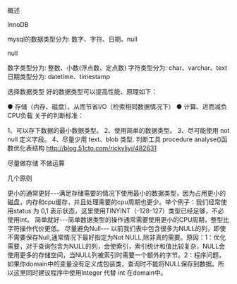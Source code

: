  
概述

InnoDB

mysql的数据类型分为:  数字、字符、日期、null

null

数字类型分为:  整数、小数(浮点数、定点数)
字符类型分为:  char、varchar、text
日期类型分为:  datetime、timestamp

选择数据类型
好的数据类型可以提高性能、原理如下：

 ● 存储（内存、磁盘）、从而节省I/O（检索相同数据情况下）
 ● 计算、进而减负CPU负载
关于的判断标准：

1、可以存下数据的最小数据类型。 
2、使用简单的数据类型。
3、尽可能使用 not null 定义字段。
4、尽量少用 text、blob 类型.
判断工具
procedure analyse()函数优化表结构 
http://blog.51cto.com/rickyliyi/482631

尽量做存储  不做运算

几个原则

   更小的通常更好---满足存储需要的情况下使用最小的数据类型，因为占用更小的磁盘，内存和cpu缓存，并且处理需要的cpu周期也更少。举个例子：我们经常使用status 为 0,1 表示状态，这里使用TINYINT（-128-127）类型已经足够，不必使用int。
  简单就好---简单数据类型的操作通常需要使用更小的CPU周期，整型比字符操作代价更低。
  尽量避免Null--- 以前我们表中包含很多为NULL的列，即使不需要保存Null,通常情况下最好指定为Not NULL,除非真的需要。原因：1：优化需要，对于查询包含为NULL的列，会使索引，索引统计和值比较复杂，NULL会使用更多的存储空间，当NULL列被索引时需要一个额外的字节。2：程序问题，如果你domain中的变量没有定义成包装类，查询时不能将NULL保存到数据。所以这里同时建议程序中使用Integer 代替 int 在domain中。
  
  

